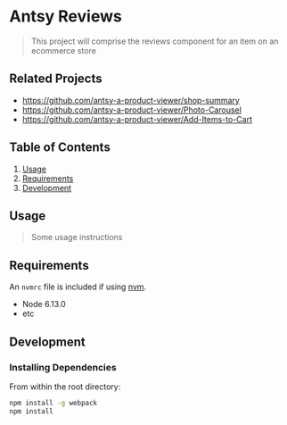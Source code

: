# Antsy Reviews

> This project will comprise the reviews component for an item on an ecommerce store

## Related Projects

  - https://github.com/antsy-a-product-viewer/shop-summary
  - https://github.com/antsy-a-product-viewer/Photo-Carousel
  - https://github.com/antsy-a-product-viewer/Add-Items-to-Cart

## Table of Contents

1. [Usage](#Usage)
1. [Requirements](#requirements)
1. [Development](#development)

## Usage

> Some usage instructions

## Requirements

An `nvmrc` file is included if using [nvm](https://github.com/creationix/nvm).

- Node 6.13.0
- etc

## Development

### Installing Dependencies

From within the root directory:

```sh
npm install -g webpack
npm install
```

